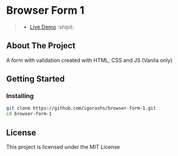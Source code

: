 # Browser Form 1

> - [Live Demo](https://igorashs.github.io/browser-form-1/) :shipit:

## About The Project
A form with validation created with HTML, CSS and JS (Vanila only)

## Getting Started
### Installing
```bash
git clone https://github.com/igorashs/browser-form-1.git
cd browser-form-1
```

## License

This project is licensed under the MIT License
